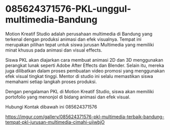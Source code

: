 # 085624371576-PKL-unggul-multimedia-Bandung
Motion Kreatif Studio adalah perusahaan multimedia di Bandung yang terkenal dengan produksi animasi dan efek visualnya. Tempat ini merupakan pilihan tepat untuk siswa jurusan Multimedia yang memiliki minat khusus pada animasi dan visual effects.

Siswa PKL akan diajarkan cara membuat animasi 2D dan 3D menggunakan perangkat lunak seperti Adobe After Effects dan Blender. Selain itu, mereka juga dilibatkan dalam proses pembuatan video promosi yang menggunakan efek visual tingkat tinggi. Mentor di studio ini selalu memastikan siswa memahami setiap langkah proses produksi.

Dengan pengalaman PKL di Motion Kreatif Studio, siswa akan memiliki portofolio yang menonjol di bidang animasi dan efek visual.

Hubungi Kontak dibawah ini
085624371576

https://imgur.com/gallery/085624371576-pkl-multimedia-terbaik-bandung-tempat-pkl-jurusan-multimedia-cimahi-uijwbjO
